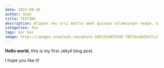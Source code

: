 ```yaml
---
date: 2022-09-20
author: dudo
title: TESTING
description: Aliquet nec orci mattis amet quisque ullamcorper neque, nibh sem. At arcu, sit dui mi, nibh dui, diam eget aliquam. Quisque id at vitae feugiat egestas ac. Diam nulla orci at in viverra scelerisque eget. Eleifend egestas fringilla sapien.
categories: foo
tags: bar baz
image: https://images.unsplash.com/photo-1661534855546-705fbea6d3e3?ixlib=rb-1.2.1&ixid=MnwxMjA3fDB8MHxwaG90by1wYWdlfHx8fGVufDB8fHx8&auto=format&fit=crop&w=2232&q=80
---
```


**Hello world**, this is my first Jekyll blog post.

I hope you like it!
